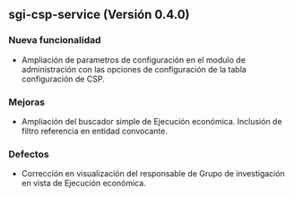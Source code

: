 ## sgi-csp-service (Versión 0.4.0)

### Nueva funcionalidad
* Ampliación de parametros de configuración en el modulo de administración con las opciones de configuración de la tabla configuración de CSP.

### Mejoras
* Ampliación del buscador simple de Ejecución económica. Inclusión de filtro referencia en entidad convocante.

### Defectos
* Corrección en visualización del responsable de Grupo de investigación en vista de Ejecución económica.
